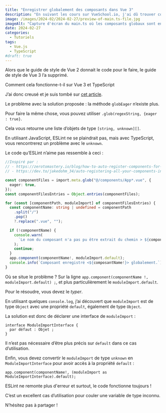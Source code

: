 ```yaml
---
title: "Enregistrer globalement des composants dans Vue 3"
description: "En suivant les cours sur VueSchool.io, j'ai dû trouver comment enregistrer des composants disponibles globalement avec Vue 3 et TypeScript. Voici comment procéder."
image: /images/2024-02/2024-02-27/preview-of-main.ts-file.jpg
imageAlt: "Capture d'écran du main.ts où les composants globaux sont enregistrés"
date: 2024-02-27
categories:
  - Tutoriels
tags:
  - Vue.js
  - TypeScript
#draft: true
---
```


Alors que le guide de style de Vue 2 donnait le code pour le faire, le guide de style de Vue 3 l’a supprimé.

Comment cela fonctionne-t-il sur Vue 3 et TypeScript

J’ai donc creusé et je suis tombé sur [cet article](https://zerotomastery.io/blog/how-to-auto-register-components-for-vue-with-vite/).

Le problème avec la solution proposée : la méthode `globEager` n’existe plus.

Pour faire la même chose, vous pouvez utiliser `.glob(regexString, {eager : true}`.

Cela vous retourne une liste d’objets de type `[string, unknown][]`.

En utilisant JavaScript, ESLint ne se plaindrait pas, mais avec TypeScript, vous rencontrerez un problème avec le `unknown`.

Le code qu’ESLint n’aime pas ressemble à ceci :

```typescript
//Inspiré par :
// - https://zerotomastery.io/blog/how-to-auto-register-components-for-vue-with-vite/
// - https://dev.to/jakedohm_34/auto-registering-all-your-components-in-vue-3-with-vite-4884

const componentFiles = import.meta.glob("@/components/App*.vue", {
  eager: true,
});
const componentFilesEntries = Object.entries(componentFiles);

for (const [componentPath, moduleImport] of componentFilesEntries) {
  const componentName: string | undefined = componentPath
    .split("/")
    .pop()
    ?.replace(".vue", "");

  if (!componentName) {
    console.warn(
      `Le nom du composant n'a pas pu être extrait du chemin > ${componentPath} `,
    );
    continue;
  }
  app.component(componentName!, moduleImport.default);
  console.info(`Composant enregistré <${composantName!}> globalement.`);
}
```

Où se situe le problème ? Sur la ligne `app.component(componentName !, moduleImport.default) ;`, et plus particulièrement le `moduleImport.default`.

Pour le résoudre, vous devez le _typer_.

En utilisant quelques `console.log`, j’ai découvert que `moduleImport` est de type `Object` avec une propriété `default`, également de type `Object`.

La solution est donc de déclarer une interface de `moduleImport` :

```tsx
interface ModuleImportInterface {
  par défaut : Objet ;
}
```

Il n’est pas nécessaire d’être plus précis sur `default` dans ce cas d’utilisation.

Enfin, vous devez convertir le `moduleImport` de type `unknown` en `ModuleImportInterface` pour avoir accès à la propriété `default` :

```tsx
app.component(componentName!, (moduleImport as ModuleImportInterface).default);
```

ESLint ne remonte plus d'erreur et surtout, le code fonctionne toujours !

C’est un excellent cas d’utilisation pour couler une variable de type inconnu.

N’hésitez pas à partager !
